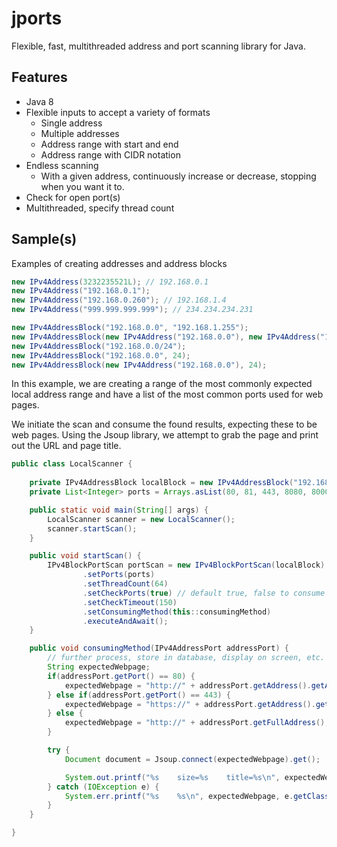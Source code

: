 # jports
Flexible, fast, multithreaded address and port scanning library for Java.

## Features
- Java 8
- Flexible inputs to accept a variety of formats
  - Single address
  - Multiple addresses
  - Address range with start and end
  - Address range with CIDR notation
- Endless scanning
  - With a given address, continuously increase or decrease, stopping when you want it to.
- Check for open port(s)
- Multithreaded, specify thread count

## Sample(s)

Examples of creating addresses and address blocks
```java
new IPv4Address(3232235521L); // 192.168.0.1
new IPv4Address("192.168.0.1");
new IPv4Address("192.168.0.260"); // 192.168.1.4
new IPv4Address("999.999.999.999"); // 234.234.234.231

new IPv4AddressBlock("192.168.0.0", "192.168.1.255");
new IPv4AddressBlock(new IPv4Address("192.168.0.0"), new IPv4Address("192.168.1.255"));
new IPv4AddressBlock("192.168.0.0/24");
new IPv4AddressBlock("192.168.0.0", 24);
new IPv4AddressBlock(new IPv4Address("192.168.0.0"), 24);
```

In this example, we are creating a range of the most commonly expected local address range
and have a list of the most common ports used for web pages.

We initiate the scan and consume the found results, expecting these to be web pages.
Using the Jsoup library, we attempt to grab the page and print out the URL and page title.

```java
public class LocalScanner {
    
    private IPv4AddressBlock localBlock = new IPv4AddressBlock("192.168.0.0", "192.168.1.255");
    private List<Integer> ports = Arrays.asList(80, 81, 443, 8080, 8000);

    public static void main(String[] args) {
        LocalScanner scanner = new LocalScanner();
        scanner.startScan();
    }   

    public void startScan() {
        IPv4BlockPortScan portScan = new IPv4BlockPortScan(localBlock)
                .setPorts(ports)
                .setThreadCount(64)
                .setCheckPorts(true) // default true, false to consume all address:port combinations
                .setCheckTimeout(150)
                .setConsumingMethod(this::consumingMethod)
                .executeAndAwait();
    }

    public void consumingMethod(IPv4AddressPort addressPort) {
        // further process, store in database, display on screen, etc.
        String expectedWebpage;
        if(addressPort.getPort() == 80) {
            expectedWebpage = "http://" + addressPort.getAddress().getAddress();
        } else if(addressPort.getPort() == 443) {
            expectedWebpage = "https://" + addressPort.getAddress().getAddress();
        } else {
            expectedWebpage = "http://" + addressPort.getFullAddress();
        }

        try {
            Document document = Jsoup.connect(expectedWebpage).get();

            System.out.printf("%s    size=%s    title=%s\n", expectedWebpage, document.html().length(), document.title());
        } catch (IOException e) {
            System.err.printf("%s    %s\n", expectedWebpage, e.getClass().getSimpleName()+": "+e.getLocalizedMessage());
        }
    }

}
```
    
